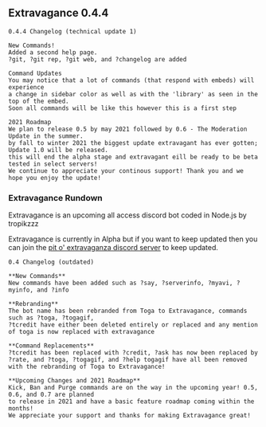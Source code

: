 ## Extravagance 0.4.4

```
0.4.4 Changelog (technical update 1)

New Commands!
Added a second help page.
?git, ?git rep, ?git web, and ?changelog are added

Command Updates
You may notice that a lot of commands (that respond with embeds) will experience
a change in sidebar color as well as with the 'library' as seen in the top of the embed.
Soon all commands will be like this however this is a first step

2021 Roadmap
We plan to release 0.5 by may 2021 followed by 0.6 - The Moderation Update in the summer.
by fall to winter 2021 the biggest update extravagant has ever gotten; Update 1.0 will be released.
this will end the alpha stage and extravagant eill be ready to be beta tested in select servers! 
We continue to appreciate your continous support! Thank you and we hope you enjoy the update!
```

### Extravagance Rundown
Extravagance is an upcoming all access discord bot coded in Node.js by tropikzzz

Extravagance is currently in Alpha but if you want to keep updated then you can join the [pit o' extravaganza discord server](https://discord.gg/RmXMKPXQCA) to keep updated.

```
0.4 Changelog (outdated)

**New Commands**
New commands have been added such as ?say, ?serverinfo, ?myavi, ?myinfo, and ?info

**Rebranding**
The bot name has been rebranded from Toga to Extravagance, commands such as ?toga, ?togagif,
?tcredit have either been deleted entirely or replaced and any mention of toga is now replaced with extravagance

**Command Replacements**
?tcredit has been replaced with ?credit, ?ask has now been replaced by
?rate, and ?toga, ?togagif, and ?help togagif have all been removed with the rebranding of Toga to Extravagance! 

**Upcoming Changes and 2021 Roadmap**
Kick, Ban and Purge commands are on the way in the upcoming year! 0.5, 0.6, and 0.7 are planned
to release in 2021 and have a basic feature roadmap coming within the months! 
We appreciate your support and thanks for making Extravagance great!
```


